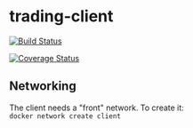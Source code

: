 # trading-client

[![Build Status](https://travis-ci.com/riadmaouchi/trading-client.svg?branch=master)](https://travis-ci.com/riadmaouchi/trading-client)

[![Coverage Status](https://coveralls.io/repos/github/riadmaouchi/trading-client/badge.svg?branch=master)](https://coveralls.io/github/riadmaouchi/trading-client?branch=master)

## Networking
The client needs a "front" network. To create it:  
```docker network create client```

